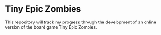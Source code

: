 # Tiny Epic Zombies
This repository will track my progress through the development of an online version of the board game Tiny Epic Zombies. 
